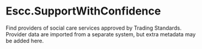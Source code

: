# Escc.SupportWithConfidence

Find providers of social care services approved by Trading Standards. Provider data are imported from a separate system, but extra metadata may be added here.